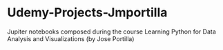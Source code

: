 # Udemy-Projects-Jmportilla

Jupiter notebooks composed during the course Learning Python for Data Analysis and Visualizations (by Jose Portilla)
